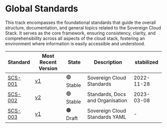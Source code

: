 # Global Standards

This track encompasses the foundational standards that guide the overall structure, documentation, and general topics related to the Sovereign Cloud Stack. It serves as the core framework, ensuring consistency, clarity, and comprehensibility across all aspects of the cloud stack, fostering an environment where information is easily accessible and understood.

| Standard                              | Most Recent Version                                         | State     | Description                      | stabilized |
| ------------------------------------- | ----------------------------------------------------------- | --------- | -------------------------------- | ---------- |
| [SCS-001](/standards/global/scs-0001) | [v1](/standards/scs-0001-v1-sovereign-cloud-standards)      | 🟢 Stable | Sovereign Cloud Standards        | 2022-11-28 |
| [SCS-002](/standards/global/scs-0002) | [v2](/standards/scs-0002-v2-standards-docs-org)             | 🟢 Stable | Standards, Docs and Organisation | 2023-03-08 |
| [SCS-003](/standards/global/scs-0003) | [v1](/standards/scs-0003-v1-sovereign-cloud-standards-yaml) | 🟠 Draft  | Sovereign Cloud Standards YAML   | -          |
